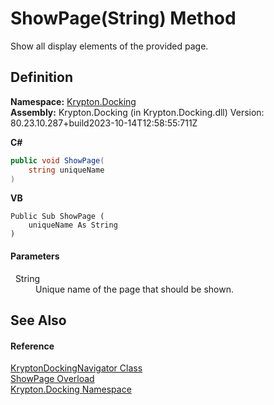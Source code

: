 # ShowPage(String) Method


Show all display elements of the provided page.



## Definition
**Namespace:** <a href="98399376-cf41-9454-4b4d-4fab2ca20bc7.md">Krypton.Docking</a>  
**Assembly:** Krypton.Docking (in Krypton.Docking.dll) Version: 80.23.10.287+build2023-10-14T12:58:55:711Z

**C#**
``` C#
public void ShowPage(
	string uniqueName
)
```
**VB**
``` VB
Public Sub ShowPage ( 
	uniqueName As String
)
```



#### Parameters
<dl><dt>  String</dt><dd>Unique name of the page that should be shown.</dd></dl>

## See Also


#### Reference
<a href="6f08c251-cb6b-a0e4-cae2-119443dd287b.md">KryptonDockingNavigator Class</a>  
<a href="59524c93-88cf-6ee3-d709-f11a0144a8b3.md">ShowPage Overload</a>  
<a href="98399376-cf41-9454-4b4d-4fab2ca20bc7.md">Krypton.Docking Namespace</a>  
